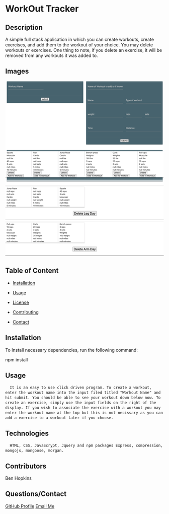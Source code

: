 
  # WorkOut Tracker

  

  ## Description

  A simple full stack application in which you can create workouts, create exercises, and add them to the workout of your choice. You may delete workouts or exercises. One thing to note, if you delete an exercise, it will be removed from any workouts it was added to.

  ## Images

  <img src="1.jpg">
  <img src="2.jpg">

  
  ## Table of Content

  * [Installation](#installation)

  * [Usage](#usage)

  * [License](#license)

  * [Contributing](#contributors)

  * [Contact](#questions/contact)

  ## Installation

  To Install necessary dependencies, run the following command:
  
  npm install

  ## Usage

      It is an easy to use click driven program. To create a workout, enter the workout name into the input filed titled "Workout Name" and hit submit. You should be able to see your workout down below now. To create an exercise, simply use the input fields on the right of the display. If you wish to associate the exercise with a workout you may enter the workout name at the top but this is not necissary as you can add a exercise to a workout later if you choose. 
  
  ## Technologies

      HTML, CSS, JavaScrypt, Jquery and npm packages Express, compression, mongojs, mongoose, morgan.

  ## Contributors

  Ben Hopkins

  ## Questions/Contact

  <a href="https://github.com/bh007183">GitHub Profile</a>
  <a href="mailto:bjhops17@gmail.com"> Email Me</a>
  
  



  